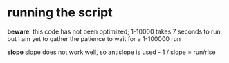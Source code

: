 # running the script

**beware**: this code has not been optimized; 1-10000 takes 7 seconds to run, but I am yet to gather the patience to wait for a 1-100000 run

**slope** slope does not work well, so antislope is used - 1 / slope = run/rise

